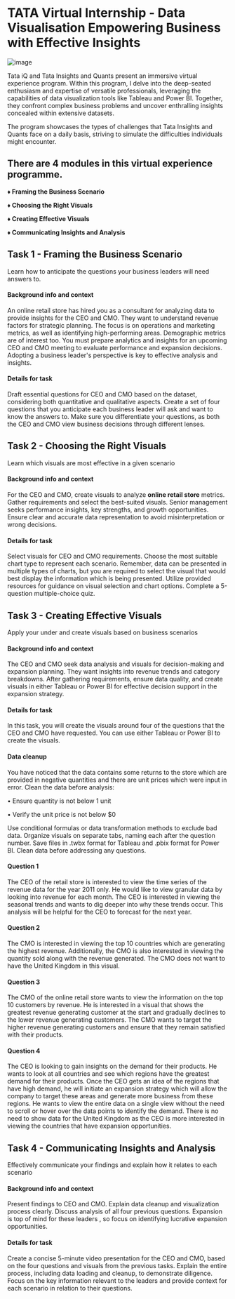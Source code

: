 # TATA Virtual Internship - Data Visualisation Empowering Business with Effective Insights

![image](https://github.com/amanjot-git/Tata_Virtual_Internship/assets/59747572/d77444c3-4fe0-4c88-9c12-027eaf3097e1)
 

Tata iQ and Tata Insights and Quants present an immersive virtual experience program. Within this program, I delve into the deep-seated enthusiasm and expertise of versatile professionals, leveraging the capabilities of data visualization tools like Tableau and Power BI. Together, they confront complex business problems and uncover enthralling insights concealed within extensive datasets.

The program showcases the types of challenges that Tata Insights and Quants face on a daily basis, striving to simulate the difficulties individuals might encounter.

## There are 4 modules in this virtual experience programme. 

**♦ Framing the Business Scenario**

**♦ Choosing the Right Visuals**

**♦ Creating Effective Visuals**

**♦ Communicating Insights and Analysis**


## Task 1 - Framing the Business Scenario
Learn how to anticipate the questions your business leaders will need answers to.

####  Background info and context

An online retail store has hired you as a consultant for analyzing data to provide insights for the CEO and CMO. They want to understand revenue factors for strategic planning. The focus is on operations and marketing metrics, as well as identifying high-performing areas. Demographic metrics are of interest too. You must prepare analytics and insights for an upcoming CEO and CMO meeting to evaluate performance and expansion decisions. Adopting a business leader's perspective is key to effective analysis and insights.

#### Details for task

Draft essential questions for CEO and CMO based on the dataset, considering both quantitative and qualitative aspects.
Create a set of four questions that you anticipate each business leader will ask and want to know the answers to. Make sure you differentiate your questions, as both the CEO and CMO view business decisions through different lenses.

## Task 2 - Choosing the Right Visuals
Learn which visuals are most effective in a given scenario

#### Background info and context

For the CEO and CMO, create visuals to analyze **online retail store** metrics. Gather requirements and select the best-suited visuals. Senior management seeks performance insights, key strengths, and growth opportunities. Ensure clear and accurate data representation to avoid misinterpretation or wrong decisions.

#### Details for task

Select visuals for CEO and CMO requirements. Choose the most suitable chart type to represent each scenario. Remember, data can be presented in multiple types of charts, but you are required to select the visual that would best display the information which is being presented. Utilize provided resources for guidance on visual selection and chart options. Complete a 5-question multiple-choice quiz.

## Task 3 - Creating Effective Visuals
Apply your under and create visuals based on business scenarios

#### Background info and context

The CEO and CMO seek data analysis and visuals for decision-making and expansion planning. They want insights into revenue trends and category breakdowns. After gathering requirements, ensure data quality, and create visuals in either Tableau or Power BI for effective decision support in the expansion strategy.

#### Details for task

In this task, you will create the visuals around four of the questions that the CEO and CMO have requested. You can use either Tableau or Power BI to create the visuals.

#### Data cleanup

You have noticed that the data contains some returns to the store which are provided in negative quantities and there are unit prices which were input in error. 
Clean the data before analysis:

• Ensure quantity is not below 1 unit

• Verify the unit price is not below $0

Use conditional formulas or data transformation methods to exclude bad data. Organize visuals on separate tabs, naming each after the question number. Save files in .twbx format for Tableau and .pbix format for Power BI. Clean data before addressing any questions.

#### Question 1

The CEO of the retail store is interested to view the time series of the revenue data for the year 2011 only. He would like to view granular data by looking into revenue for each month. The CEO is interested in viewing the seasonal trends and wants to dig deeper into why these trends occur. This analysis will be helpful for the CEO to forecast for the next year.

#### Question 2

The CMO is interested in viewing the top 10 countries which are generating the highest revenue. Additionally, the CMO is also interested in viewing the quantity sold along with the revenue generated. The CMO does not want to have the United Kingdom in this visual.

#### Question 3

The CMO of the online retail store wants to view the information on the top 10 customers by revenue. He is interested in a visual that shows the greatest revenue generating customer at the start and gradually declines to the lower revenue generating customers. The CMO wants to target the higher revenue generating customers and ensure that they remain satisfied with their products.

#### Question 4

The CEO is looking to gain insights on the demand for their products. He wants to look at all countries and see which regions have the greatest demand for their products. Once the CEO gets an idea of the regions that have high demand, he will initiate an expansion strategy which will allow the company to target these areas and generate more business from these regions. He wants to view the entire data on a single view without the need to scroll or hover over the data points to identify the demand. There is no need to show data for the United Kingdom as the CEO is more interested in viewing the countries that have expansion opportunities.

## Task 4 - Communicating Insights and Analysis
Effectively communicate your findings and explain how it relates to each scenario

#### Background info and context

Present findings to CEO and CMO. Explain data cleanup and visualization process clearly. Discuss analysis of all four previous questions. Expansion is top of mind for these leaders , so focus on identifying lucrative expansion opportunities.

#### Details for task

Create a concise 5-minute video presentation for the CEO and CMO, based on the four questions and visuals from the previous tasks. Explain the entire process, including data loading and cleanup, to demonstrate diligence. Focus on the key information relevant to the leaders and provide context for each scenario in relation to their questions.

